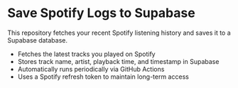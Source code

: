 # Save Spotify Logs to Supabase

This repository fetches your recent Spotify listening history and saves it to a Supabase database.

- Fetches the latest tracks you played on Spotify
- Stores track name, artist, playback time, and timestamp in Supabase
- Automatically runs periodically via GitHub Actions
- Uses a Spotify refresh token to maintain long-term access
